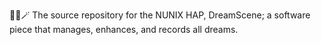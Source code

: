 🧠️💾️🪄️ The source repository for the NUNIX HAP, DreamScene; a software piece that manages, enhances, and records all dreams.
